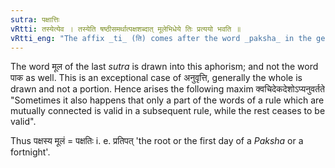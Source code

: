```yaml
---
sutra: पक्षात्तिः
vRtti: तस्येत्येव । तस्येति षष्ठीसमर्थात्पक्षशब्दात् मूलेभिधेये तिः प्रत्ययो भवति ॥
vRtti_eng: "The affix _ti_ (ति) comes after the word _paksha_ in the genitive case in construction, in the sense of 'the root of it'."
---
```

The word मूल of the last _sutra_ is drawn into this aphorism; and not the word पाक as well. This is an exceptional case of अनुवृत्ति, generally the whole is drawn and not a portion. Hence arises the following maxim क्वचिदेकदेशोऽप्यनुवर्तते "Sometimes it also happens that only a part of the words of a rule which are mutually connected is valid in a subsequent rule, while the rest ceases to be valid".

Thus पक्षस्य मूलं = पक्षतिः i. e. प्रतिपत् 'the root or the first day of a _Paksha_ or a fortnight'.
